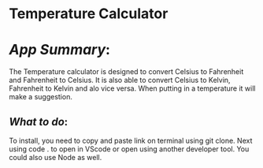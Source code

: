 # **Temperature Calculator**

# *App Summary*:
The Temperature calculator is designed to convert Celsius to Fahrenheit and Fahrenheit to Celsius. It is also able to convert Celsius to Kelvin, Fahrenheit to Kelvin and alo vice versa. When putting in a temperature it will make a suggestion.

## *What to do*:

To install, you need to copy and paste link on terminal using git clone. Next using code . to open in VScode or open using another developer tool. You could also use Node as well.

